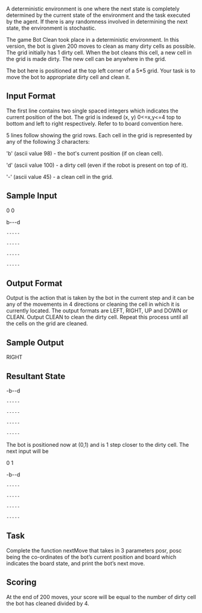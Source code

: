 A deterministic environment is one where the next state is completely determined by the current state of the environment and the task executed by the agent. If there is any randomness involved in determining the next state, the environment is stochastic.

The game Bot Clean took place in a deterministic environment. In this version, the bot is given 200 moves to clean as many dirty cells as possible. The grid initially has 1 dirty cell. When the bot cleans this cell, a new cell in the grid is made dirty. The new cell can be anywhere in the grid.

The bot here is positioned at the top left corner of a 5*5 grid. Your task is to move the bot to appropriate dirty cell and clean it.

## Input Format 
The first line contains two single spaced integers which indicates the current position of the bot. The grid is indexed (x, y) 0<=x,y<=4 top to bottom and left to right respectively. Refer to to board convention here.

5 lines follow showing the grid rows. Each cell in the grid is represented by any of the following 3 characters:

'b' (ascii value 98) - the bot's current position (if on clean cell).

'd' (ascii value 100) - a dirty cell (even if the robot is present on top of it).

'-' (ascii value 45) - a clean cell in the grid.

## Sample Input

0 0

b---d

`-----`

`-----`

`-----`

`-----`

## Output Format

Output is the action that is taken by the bot in the current step and it can be any of the movements in 4 directions or cleaning the cell in which it is currently located. The output formats are LEFT, RIGHT, UP and DOWN or CLEAN. Output CLEAN to clean the dirty cell. Repeat this process until all the cells on the grid are cleaned.

## Sample Output

RIGHT

## Resultant State

-b--d

`-----`

`-----`

`-----`

`-----`

The bot is positioned now at (0,1) and is 1 step closer to the dirty cell. The next input will be

0 1

-b--d

`-----`

`-----`

`-----`

`-----`

## Task

Complete the function nextMove that takes in 3 parameters posr, posc being the co-ordinates of the bot’s current position and board which indicates the board state, and print the bot’s next move.

## Scoring

At the end of 200 moves, your score will be equal to the number of dirty cell the bot has cleaned divided by 4.
